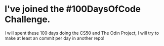 # I've joined the #100DaysOfCode Challenge.

I will spent these 100 days doing the CS50 and The Odin Project, I will try to make at least an commit per day in another repo!